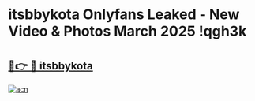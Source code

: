 # itsbbykota Onlyfans Leaked - New Video & Photos March 2025 !qgh3k

# <h2><a href="https://z1geqq.iuczelnia.edu.pl?title=itsbbykota&ref=qgh3k">🔗👉 🔴 itsbbykota</a></h2>

[![acn](https://github.com/user-attachments/assets/0f9c940e-d8b0-45ae-aac7-cd30a18b3e1c)](https://z1geqq.iuczelnia.edu.pl?title=itsbbykota&ref=qgh3k)

